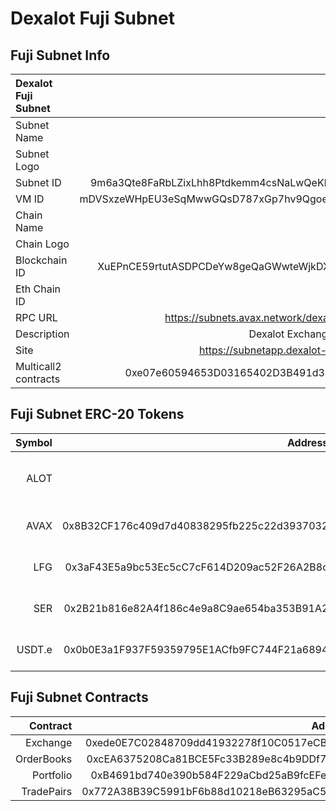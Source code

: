 # Dexalot Fuji Subnet

## Fuji Subnet Info

| Dexalot Fuji Subnet   |                                                                                            |
| :-------------------- | ------------------------------------------------------------------------------------------:|
| Subnet Name           | DexalotSubnet                                                                              |
| Subnet Logo           | ![subnet logo](https://dexalot.com/images/logo.svg)                                        |
| Subnet ID             | 9m6a3Qte8FaRbLZixLhh8Ptdkemm4csNaLwQeKkENx5wskbWP                                          |
| VM ID                 | mDVSxzeWHpEU3eSqMwwGQsD787xGp7hv9Qgoe3R9SdjPapte8                                          |
| Chain Name            | DexalotMain                                                                                |
| Chain Logo            | ![chain logo](https://dexalot.com/images/logo.svg)                                         |
| Blockchain ID         | XuEPnCE59rtutASDPCDeYw8geQaGWwteWjkDXYLWvssfuirde                                          |
| Eth Chain ID          | 432201                                                                                     |
| RPC URL               | https://subnets.avax.network/dexalot/testnet/rpc                                           | 
| Description           | Dexalot Exchange EVM subnet.                                                               |
| Site                  | https://subnetapp.dexalot-test.com/trade                                                   | 
| Multicall2 contracts  | 0xe07e60594653D03165402D3B491d30Fe2d2C0A6A                                                 |


## Fuji Subnet ERC-20 Tokens

| Symbol    | Address   | Decimals  | Logo | Description | 
| ---:      | ----:                                      | --:| :----: | -----:    |
| ALOT      |                                            | 18 | [ALOT logo](https://raw.githubusercontent.com/Dexalot/tokenlist/main/imgs/alot/logo.png) | Daxalot Subnet native token |
| AVAX      | 0x8B32CF176c409d7d40838295fb225c22d3937032 | 18 | [Mock AVAX logo](https://raw.githubusercontent.com/Dexalot/tokenlist/main/imgs/avax/logo.png) | Mock AVAX |
| LFG       | 0x3aF43E5a9bc53Ec5cC7cF614D209ac52F26A2B8c | 18 | [Mock LFG logo](https://raw.githubusercontent.com/Dexalot/tokenlist/main/imgs/fuji_battle_icons/lfg.png) | Mock LFG |
| SER       | 0x2B21b816e82A4f186c4e9a8C9ae654ba353B91A2 | 18 | [Mock SER logo](https://raw.githubusercontent.com/Dexalot/tokenlist/main/imgs/fuji_battle_icons/ser.png) | Mock SER |
| USDT.e    | 0x0b0E3a1F937F59359795E1ACfb9FC744F21a6894 | 6 | [Mock USDT.e logo](https://raw.githubusercontent.com/Dexalot/tokenlist/main/imgs/usdt/logo.png) | Mock USDT.e |

## Fuji Subnet Contracts

| Contract      | Address                                    | Description | 
| ---:          | ----:                                      | ---:        |
| Exchange      | 0xede0E7C02848709dd41932278f10C0517eCBBB6e |  |
| OrderBooks    | 0xcEA6375208Ca81BCE5Fc33B289e8c4b9DDf74523 |  |
| Portfolio     | 0xB4691bd740e390b584F229aCbd25aB9fcEFeB9AE |  |
| TradePairs    | 0x772A38B39C5991bF6b88d10218eB63295aC57B87 |  |

